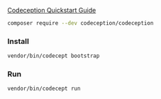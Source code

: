 [Codeception Quickstart Guide](http://codeception.com/quickstart)
```bash
composer require --dev codeception/codeception
```

### Install
```bash
vendor/bin/codecept bootstrap
```

### Run
```bash
vendor/bin/codecept run
```